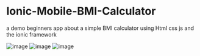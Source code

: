 # Ionic-Mobile-BMI-Calculator
a demo beginners app about a simple BMI calculator using Html css js and the ionic framework

![image](https://github.com/user-attachments/assets/043e40a1-f7dd-4286-b83d-fd5b1fb6cba6)
![image](https://github.com/user-attachments/assets/428f741a-2efb-4579-8440-d6c21feee4be)
![image](https://github.com/user-attachments/assets/9a951e9c-c652-4b84-bd4a-225ac0044dc1)
